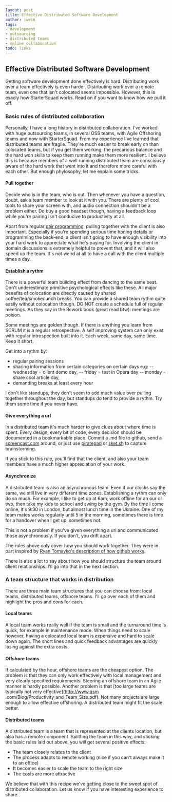 ```yaml
---
layout: post
title: Effective Distributed Software Development
author: iwein
tags:
- development
- outsourcing
- distributed teams
- online collaboration
todo: links
---
```


Effective Distributed Software Development
-----------------------
Getting software development done effectively is hard. Distributing work over a team effectively is even harder.
Distributing work over a remote team, even one that isn't colocated seems impossible. However, this is exacly how
StarterSquad works. Read on if you want to know how we pull it off.

### Basic rules of distributed collaboration

Personally, I have a long history in distributed collaboration. I've worked with huge outsourcing teams, in several OSS
teams, with Agile Offshoring teams and now with StarterSquad. From my experience I've learned that distributed teams
are fragile. They're much easier to break early on than colocated teams, but if you get them working, the precarious
balance and the hard won skills to keep them running make them more resilient. I believe this is because members of a
well running distributed team are consciously aware of the hard work that went into it and therefore more careful with
each other. But enough phylosophy, let me explain some tricks.


#### Pull together

Decide who is in the team, who is out. Then whenever you have a question, doubt, ask a team member to look at it with
 you. There are plenty of cool tools to share your screen with, and audio connection shouldn't be a problem either.
 Do buy a good headset though, having a feedback loop while you're pairing isn't conducive to productivity at all.

 Apart from regular [pair programming](http://blog.xebia.com/2010/05/09/practical-styles-of-pair-programming/),
 pulling together with the client is also important. Especially if
 you're spending serious time honing details or programming the back-end, a client isn't going to have enough
 visibility into your hard work to appreciate what he's paying for. Involving the client in domain discussions is
 extremely helpful to prevent that, and it will also speed up the team. It's not weird at all to have a call with the
 client multiple times a day.

#### Establish a rythm

There is a powerful team building effect from dancing to the same beat. Don't underestimate primitive psychological
effects like these. All major benefits of colocation are directly caused by shared coffee/tea/smoke/lunch breaks. You
can provide a shared team rythm quite easily without colocation though. DO NOT create a schedule full of regular
meetings. As they say in the Rework book (great read btw): meetings are poison.

Some meetings are golden though. If there is anything you learn from SCRUM it is a regular retrospective. A self
improving system can only exist with regular introspection built into it. Each week, same day,
same time. Keep it short.

Get into a rythm by:

- regular pairing sessions
- sharing information from certain categories on certain days e.g:
-- wednesday = client demo day,
-- friday = test in Opera day
-- monday = share cool article day,
- demanding breaks at least every hour

I don't like standups, they don't seem to add much value over pulling together throughout the day, but standups do tend
to provide a rythm. Try them some time if you never have.

#### Give everything a url

In a distributed team it's much harder to give clues about where time is spent. Every design, every bit of code,
every decision should be documented in a bookmarkable place. Commit a .md file to github, send a
[screencast.com](http://screencast.com/) around, or just use [piratepad](piratepad.net) or [sket.sh](sket.sh) to 
capture brainstorming.

If you stick to this rule, you'll find that the client, and also your team members have a much higher appreciation of
 your work.

#### Asynchronize

A distributed team is also an asynchronous team. Even if our clocks say the same, we still live in very different time
zones. Establishing a rythm can only do so much. For example, I like to get up at 6am, work offline for an our or two,
then take my kids to school and swing by the gym. By the time I come online, it's 9:30 in London,
but almost lunch time in the Ukraine. One of my team mates works regularly until 5 in the morning,
sometimes there is time for a handover when I get up, sometimes not.

This is not a problem if you've given everything a url and communicated those asynchronously. If you don't,
you drift apart.

The rules above only cover how you should work together. They were in part inspired by [Ryan Tomayko's description of
how github works](http://tomayko.com/writings/adopt-an-open-source-process-constraints).

There is also a lot to say about how you should structure the team around client relationships. I'll go into that in
the next section.

### A team structure that works in distribution

There are three main team structures that you can choose from: local teams, distributed teams,
offshore teams. I'll go over each of them and highlight the pros and cons for each.

#### Local teams

A local team works really well if the team is small and the turnaround time is quick,
for example in maintenance mode. When things need to scale however, having a colocated local team is expensive and hard
to scale down again. The short lines and quick feedback advantages are quickly losing against the extra costs.

#### Offshore teams

If calculated by the hour, offshore teams are the cheapest option. The problem is that they can only work effectively
 with local management and very clearly specified requirements. Steering an offshore team in an Agile manner is
 hardly possible. Another problem is that [too large teams are typically not very effective](http://www.qsm
 .com/Blog/Productivity_and_Team_Size.pdf). Not many projects are large enough to allow effective offshoring. A
 distributed team might fit the scale better.

#### Distributed teams

 A distributed team is a team that is represented at the clients location, but also has a remote component. Splitting
  the team in this way, and sticking the basic rules laid out above, you will get several positive effects:

- The team closely relates to the client
- The process adapts to remote working (nice if you can't always make it to an office)
- It becomes easier to scale the team to the right size
- The costs are more attractive

We believe that with this recipe we've getting close to the sweet spot of distributed collaboration. Let us know if
you have interesting experience to share.